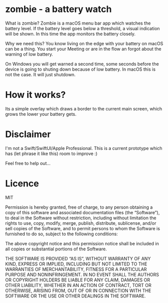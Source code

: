 # zombie - a battery watch

What is zombie? Zombie is a macOS menu bar app which watches the battery level. If the battery level goes below a threshold, a visual indication will be shown. In this time the app monitors the battery closely.

Why we need this? You know living on the edge with your battery on macOS can be a thing. You start your Meeting or are in the flow an forgot about the warning of low battery.

On Windows you will get warned a second time, some seconds before the device is going to shuting down because of low battery. In macOS this is not the case. It will just shutdown.

# How it works?

Its a simple overlay which draws a border to the current main screen, which grows the lower your battery gets.

# Disclaimer

I'm not a Swift/SwiftUI/Apple Professional. This is a current prototype which has (let phrase it like this) room to improve :)

Feel free to help out...

# Licence

MIT

Permission is hereby granted, free of charge, to any person obtaining a copy of this software and associated documentation files (the “Software”), to deal in the Software without restriction, including without limitation the rights to use, copy, modify, merge, publish, distribute, sublicense, and/or sell copies of the Software, and to permit persons to whom the Software is furnished to do so, subject to the following conditions:

The above copyright notice and this permission notice shall be included in all copies or substantial portions of the Software.

THE SOFTWARE IS PROVIDED “AS IS”, WITHOUT WARRANTY OF ANY KIND, EXPRESS OR IMPLIED, INCLUDING BUT NOT LIMITED TO THE WARRANTIES OF MERCHANTABILITY, FITNESS FOR A PARTICULAR PURPOSE AND NONINFRINGEMENT. IN NO EVENT SHALL THE AUTHORS OR COPYRIGHT HOLDERS BE LIABLE FOR ANY CLAIM, DAMAGES OR OTHER LIABILITY, WHETHER IN AN ACTION OF CONTRACT, TORT OR OTHERWISE, ARISING FROM, OUT OF OR IN CONNECTION WITH THE SOFTWARE OR THE USE OR OTHER DEALINGS IN THE SOFTWARE.
